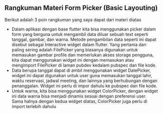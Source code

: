 ## Rangkuman Materi Form Picker (Basic Layouting)
Berikut adalah 3 poin rangkuman yang saya dapat dari materi diatas
- Dalam aplikasi dengan base flutter kita bisa menggunakan picker dalam form yang berguna untuk mengambil data diluar sebuah text seperti tanggal, gambar, dan warna. Metode pengambilan data seperti ini dapat disebut sebagai Interactive widget dalam flutter. Yang pertama dan paling sering adalah FilePicker yang biasanya digunakan untuk memasukan gambar profile dan memerlukan akses storage pengguna, kita dapat menggunakan widget ini dengan memasukan atau mengimport FilePicker di laman pubdev kedalam pubspec dan file kode.
- Data berupa tanggal dapat di ambil menggunakan widget DatePicker, widget ini dapat digunakan untuk user guna memasukan tanggal lahir, waktu reservasi, jadwal meeting, dan lainnya yang berhubungan dengan penanggalan. Widget ini perlu di impor dahulu ke pubspec dan file kode.
- Untuk warna, kita bisa menggunakan widget ColorPicker, dengan widget ini data warna bisa menjadi dinamis sesuai dengan preferensi user. Sama halnya dengan kedua widget diatas, ColorPicker juga perlu di import terlebih dahulu